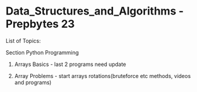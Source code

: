 # Data_Structures_and_Algorithms - Prepbytes 23
List of Topics:

Section Python Programming
1. Arrays Basics - last 2 programs need update

2. Array Problems - start arrays rotations(bruteforce etc methods, videos and programs)
